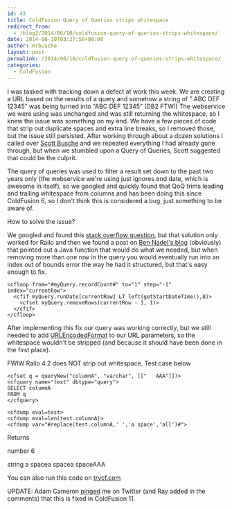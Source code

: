 ```yaml
---
id: 43
title: ColdFusion Query of Queries strips whitespace
redirect_from:
  - /blog2/2014/06/10/coldfusion-query-of-queries-strips-whitespace/
date: 2014-06-10T03:27:58+00:00
author: mrbusche
layout: post
permalink: /2014/06/10/coldfusion-query-of-queries-strips-whitespace/
categories:
  - ColdFusion
---
```


I was tasked with tracking down a defect at work this week. We are creating a URL based on the results of a query and somehow a string of &#8221; ABC DEF 12345&#8243; was being turned into &#8220;ABC DEF 12345&#8221; (DB2 FTW!) The webservice we were using was unchanged and was still returning the whitespace, so I knew the issue was something on my end. We have a few pieces of code that strip out duplicate spaces and extra line breaks, so I removed those, but the issue still persisted. After working through about a dozen solutions I called over <a href="https://twitter.com/busches" target="_blank">Scott Busche</a> and we repeated everything I had already gone through, but when we stumbled upon a Query of Queries, Scott suggested that could be the culprit.

The query of queries was used to filter a result set down to the past two years only (the webservice we're using just ignores end date, which is awesome in itself), so we googled and quickly found that QoQ trims leading and trailing whitespace from columns and has been doing this since ColdFusion 6, so I don't think this is considered a bug, just something to be aware of.

How to solve the issue?

We googled and found this <a href="https://stackoverflow.com/questions/5750763/how-do-i-discard-a-row-from-a-coldfusion-query" target="_blank">stack overflow question</a>, but that solution only worked for Railo and then we found a post on <a href="https://stackoverflow.com/questions/5750763/how-do-i-discard-a-row-from-a-coldfusion-query" target="_blank">Ben Nadel's blog</a> (obviously) that pointed out a Java function that would do what we needed, but when removing more than one row in the query you would eventually run into an index out of bounds error the way he had it structured, but that's easy enough to fix.

    <cfloop from="#myQuery.recordCount#" to="1" step="-1" index="currentRow">
      <cfif myQuery.runDate[currentRow] LT left(getStartDateTime(),8)>
        <cfset myQuery.removeRows(currentRow - 1, 1)>
      </cfif>
    </cfloop>

After implementing this fix our query was working correctly, but we still needed to add <a href="https://help.adobe.com/livedocs/coldfusion/8/htmldocs/help.html?content=functions_t-z_10.html" target="_blank">URLEncodedFormat</a> to our URL parameters, so the whitespace wouldn't be stripped (and because it should have been done in the first place).

FWIW Railo 4.2 does NOT strip out whitespace. Test case below

    <cfset q = queryNew("columnA", "varchar", [["   AAA"]])>
    <cfquery name="test" dbtype="query">
    SELECT columnA
    FROM q
    </cfquery>

    <cfdump eval=test>
    <cfdump eval=len(test.columnA)>
    <cfdump var="#replace(test.columnA,' ','a space','all')#">

Returns

number 6

string a spacea spacea spaceAAA

You can also run this code on <a href="https://www.trycf.com/scratch-pad/pastebin?id=wrzxdALb" target="_blank">trycf.com</a>

UPDATE: Adam Cameron [pinged](https://twitter.com/dacCfml/status/476628676394897408) me on Twitter (and Ray added in the comments) that this is fixed in ColdFusion 11.
